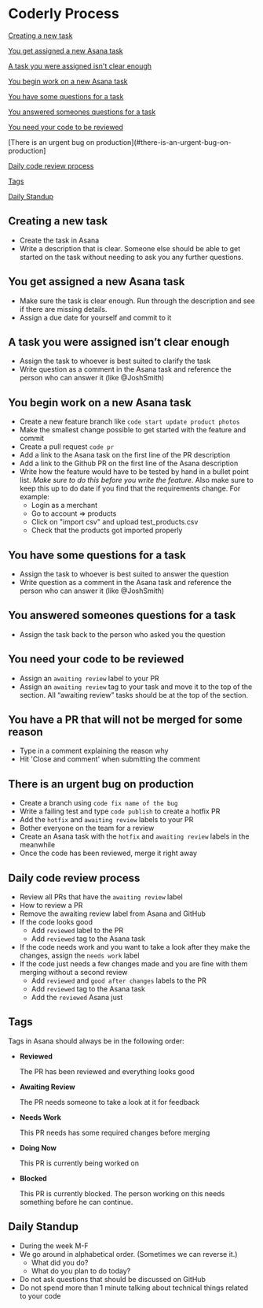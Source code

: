 # Coderly Process

[Creating a new task](#creating-a-new-task)

[You get assigned a new Asana task](#you-get-assigned-a-new-asana-task)

[A task you were assigned isn't clear enough](#a-task-you-were-assigned-isnt-clear-enough)

[You begin work on a new Asana task](#you-begin-work-on-a-new-asana-task)

[You have some questions for a task](#you-have-some-questions-for-a-task)

[You answered someones questions for a task](#you-answered-someones-questions-for-a-task)

[You need your code to be reviewed](#you-need-your-code-to-be-reviewed)

[There is an urgent bug on production](#there-is-an-urgent-bug-on-production]


[Daily code review process](#daily-code-review-process)

[Tags](#tags)

[Daily Standup](#daily-standup)

## Creating a new task 
- Create the task in Asana
- Write a description that is clear. Someone else should be able to get started on the task without needing to ask you any further questions.

## You get assigned a new Asana task
- Make sure the task is clear enough. Run through the description and see if there are missing details.
- Assign a due date for yourself and commit to it

## A task you were assigned isn’t clear enough
- Assign the task to whoever is best suited to clarify the task
- Write question as a comment in the Asana task and reference the person who can answer it (like @JoshSmith)

## You begin work on a new Asana task
- Create a new feature branch like `code start update product photos`
- Make the smallest change possible to get started with the feature and commit
- Create a pull request `code pr`
- Add a link to the Asana task on the first line of the PR description
- Add a link to the Github PR on the first line of the Asana description
- Write how the feature would have to be tested by hand in a bullet point list. *Make sure to do this before you write the feature*. Also make sure to keep this up to do date if you find that the requirements change. For example:
  - Login as a merchant
  - Go to account => products
  - Click on "import csv" and upload test_products.csv
  - Check that the products got imported properly

## You have some questions for a task
- Assign the task to whoever is best suited to answer the question
- Write question as a comment in the Asana task and reference the person who can answer it (like @JoshSmith)

## You answered someones questions for a task
- Assign the task back to the person who asked you the question

## You need your code to be reviewed
- Assign an `awaiting review` label to your PR
- Assign an `awaiting review` tag to your task and move it to the top of the section. All “awaiting review” tasks should be at the top of the section.

## You have a PR that will not be merged for some reason
- Type in a comment explaining the reason why
- Hit 'Close and comment' when submitting the comment

## There is an urgent bug on production
- Create a branch using `code fix name of the bug`
- Write a failing test and type `code publish` to create a hotfix PR
- Add the `hotfix` and `awaiting review` labels to your PR
- Bother everyone on the team for a review
- Create an Asana task with the `hotfix` and `awaiting review` labels in the meanwhile 
- Once the code has been reviewed, merge it right away

## Daily code review process
- Review all PRs that have the `awaiting review` label
- How to review a PR
- Remove the awaiting review label from Asana and GitHub
- If the code looks good
  - Add `reviewed` label to the PR
  - Add `reviewed` tag to the Asana task
- If the code needs work and you want to take a look after they make the changes, assign the `needs work` label
- If the code just needs a few changes made and you are fine with them merging without a second review
  - Add `reviewed` and `good after changes` labels to the PR
  - Add `reviewed` tag to the Asana task
  - Add the `reviewed` Asana just


## Tags
Tags in Asana should always be in the following order:

- **Reviewed**

  The PR has been reviewed and everything looks good

- **Awaiting Review**

  The PR needs someone to take a look at it for feedback

- **Needs Work**

  This PR needs has some required changes before merging

- **Doing Now**

  This PR is currently being worked on

- **Blocked**

  This PR is currently blocked. The person working on this needs something before he can continue.

## Daily Standup
- During the week M-F
- We go around in alphabetical order. (Sometimes we can reverse it.)
  - What did you do?
  - What do you plan to do today?
- Do not ask questions that should be discussed on GitHub
- Do not spend more than 1 minute talking about technical things related to your code
